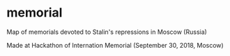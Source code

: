 # memorial
Map of memorials devoted to Stalin's repressions in Moscow (Russia)

Made at Hackathon of Internation Memorial (September 30, 2018, Moscow)
